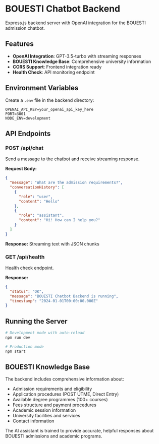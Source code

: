 # BOUESTI Chatbot Backend

Express.js backend server with OpenAI integration for the BOUESTI admission chatbot.

## Features

- **OpenAI Integration**: GPT-3.5-turbo with streaming responses
- **BOUESTI Knowledge Base**: Comprehensive university information
- **CORS Support**: Frontend integration ready
- **Health Check**: API monitoring endpoint

## Environment Variables

Create a `.env` file in the backend directory:

```env
OPENAI_API_KEY=your_openai_api_key_here
PORT=3001
NODE_ENV=development
```

## API Endpoints

### POST /api/chat

Send a message to the chatbot and receive streaming response.

**Request Body:**

```json
{
  "message": "What are the admission requirements?",
  "conversationHistory": [
    {
      "role": "user",
      "content": "Hello"
    },
    {
      "role": "assistant",
      "content": "Hi! How can I help you?"
    }
  ]
}
```

**Response:** Streaming text with JSON chunks

### GET /api/health

Health check endpoint.

**Response:**

```json
{
  "status": "OK",
  "message": "BOUESTI Chatbot Backend is running",
  "timestamp": "2024-01-01T00:00:00.000Z"
}
```

## Running the Server

```bash
# Development mode with auto-reload
npm run dev

# Production mode
npm start
```

## BOUESTI Knowledge Base

The backend includes comprehensive information about:

- Admission requirements and eligibility
- Application procedures (POST UTME, Direct Entry)
- Available degree programmes (100+ courses)
- Fees structure and payment procedures
- Academic session information
- University facilities and services
- Contact information

The AI assistant is trained to provide accurate, helpful responses about BOUESTI admissions and academic programs.
